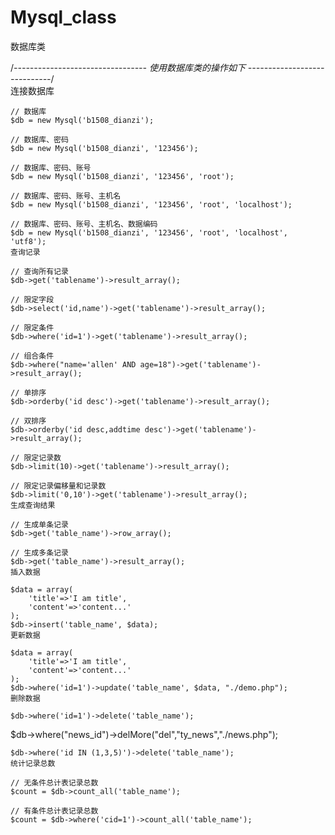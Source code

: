 # Mysql_class
数据库类

/*---------------------------------  使用数据库类的操作如下 -----------------------------*/	
	连接数据库

	// 数据库
	$db = new Mysql('b1508_dianzi');

	// 数据库、密码
	$db = new Mysql('b1508_dianzi', '123456');

	// 数据库、密码、账号
	$db = new Mysql('b1508_dianzi', '123456', 'root');

	// 数据库、密码、账号、主机名
	$db = new Mysql('b1508_dianzi', '123456', 'root', 'localhost');

	// 数据库、密码、账号、主机名、数据编码
	$db = new Mysql('b1508_dianzi', '123456', 'root', 'localhost', 'utf8');
	查询记录

	// 查询所有记录
	$db->get('tablename')->result_array();

	// 限定字段
	$db->select('id,name')->get('tablename')->result_array();

	// 限定条件
	$db->where('id=1')->get('tablename')->result_array();

	// 组合条件
	$db->where("name='allen' AND age=18")->get('tablename')->result_array();

	// 单排序
	$db->orderby('id desc')->get('tablename')->result_array();

	// 双排序
	$db->orderby('id desc,addtime desc')->get('tablename')->result_array();

	// 限定记录数
	$db->limit(10)->get('tablename')->result_array();

	// 限定记录偏移量和记录数
	$db->limit('0,10')->get('tablename')->result_array();
	生成查询结果

	// 生成单条记录
	$db->get('table_name')->row_array();

	// 生成多条记录
	$db->get('table_name')->result_array();
	插入数据

	$data = array(
	    'title'=>'I am title',
	    'content'=>'content...'
	);
	$db->insert('table_name', $data);
	更新数据

	$data = array(
	    'title'=>'I am title',
	    'content'=>'content...'
	);
	$db->where('id=1')->update('table_name', $data, "./demo.php");
	删除数据

	$db->where('id=1')->delete('table_name');

  $db->where("news_id")->delMore("del","ty_news","./news.php");


	$db->where('id IN (1,3,5)')->delete('table_name');
	统计记录总数

	// 无条件总计表记录总数
	$count = $db->count_all('table_name');

	// 有条件总计表记录总数
	$count = $db->where('cid=1')->count_all('table_name');
